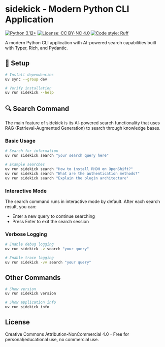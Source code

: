 # sidekick - Modern Python CLI Application

[![Python 3.12+](https://img.shields.io/badge/python-3.12+-blue.svg)](https://www.python.org/downloads/)
[![License: CC BY-NC 4.0](https://img.shields.io/badge/License-CC_BY--NC_4.0-lightgrey.svg)](https://creativecommons.org/licenses/by-nc/4.0/)
[![Code style: Ruff](https://img.shields.io/badge/code%20style-ruff-000000.svg)](https://github.com/astral-sh/ruff)

A modern Python CLI application with AI-powered search capabilities built with Typer, Rich, and Pydantic.

## 🚀 Setup

```bash
# Install dependencies
uv sync --group dev

# Verify installation
uv run sidekick --help
```

## 🔍 Search Command

The main feature of sidekick is its AI-powered search functionality that uses RAG (Retrieval-Augmented Generation) to search through knowledge bases.

### Basic Usage

```bash
# Search for information
uv run sidekick search "your search query here"

# Example searches
uv run sidekick search "How to install RHDH on OpenShift?"
uv run sidekick search "What are the authentication methods?"
uv run sidekick search "Explain the plugin architecture"
```

### Interactive Mode

The search command runs in interactive mode by default. After each search result, you can:

- Enter a new query to continue searching
- Press Enter to exit the search session

### Verbose Logging

```bash
# Enable debug logging
uv run sidekick -v search "your query"

# Enable trace logging
uv run sidekick -vv search "your query"
```

## Other Commands

```bash
# Show version
uv run sidekick version

# Show application info
uv run sidekick info
```

## License

Creative Commons Attribution-NonCommercial 4.0 - Free for personal/educational use, no commercial use.
